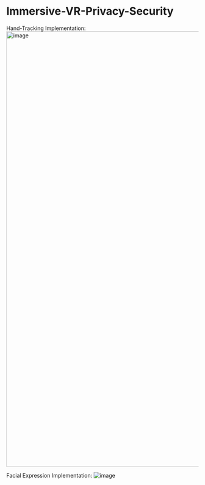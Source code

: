 # Immersive-VR-Privacy-Security
Hand-Tracking Implementation:
<img width="1139" alt="image" src="https://github.com/user-attachments/assets/39104884-ba44-4c40-8413-3b9c33178047" />

Facial Expression Implementation:
![image](https://github.com/user-attachments/assets/2d5aeb4d-f80b-4440-a765-4498f5c619be)
